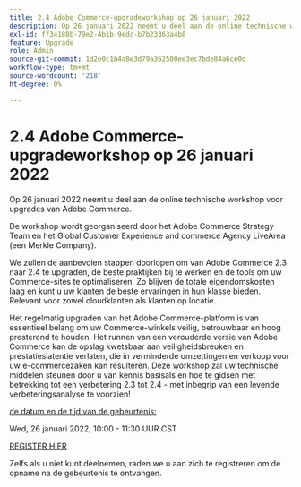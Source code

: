 ```yaml
---
title: 2.4 Adobe Commerce-upgradeworkshop op 26 januari 2022
description: Op 26 januari 2022 neemt u deel aan de online technische workshop voor upgrades van Adobe Commerce.
exl-id: ff34188b-79e2-4b1b-9edc-b7b23363a4b8
feature: Upgrade
role: Admin
source-git-commit: 1d2e0c1b4a8e3d79a362500ee3ec7bde84a6ce0d
workflow-type: tm+mt
source-wordcount: '218'
ht-degree: 0%

---
```


# 2.4 Adobe Commerce-upgradeworkshop op 26 januari 2022

Op 26 januari 2022 neemt u deel aan de online technische workshop voor upgrades van Adobe Commerce.

De workshop wordt georganiseerd door het Adobe Commerce Strategy Team en het Global Customer Experience and commerce Agency LiveArea (een Merkle Company).

We zullen de aanbevolen stappen doorlopen om van Adobe Commerce 2.3 naar 2.4 te upgraden, de beste praktijken bij te werken en de tools om uw Commerce-sites te optimaliseren. Zo blijven de totale eigendomskosten laag en kunt u uw klanten de beste ervaringen in hun klasse bieden. Relevant voor zowel cloudklanten als klanten op locatie.

Het regelmatig upgraden van het Adobe Commerce-platform is van essentieel belang om uw Commerce-winkels veilig, betrouwbaar en hoog presterend te houden. Het runnen van een verouderde versie van Adobe Commerce kan de opslag kwetsbaar aan veiligheidsbreuken en prestatieslatentie verlaten, die in verminderde omzettingen en verkoop voor uw e-commercezaken kan resulteren. Deze workshop zal uw technische middelen steunen door u van kennis basisals en hoe te gidsen met betrekking tot een verbetering 2.3 tot 2.4 - met inbegrip van een levende verbeteringsanalyse te voorzien!

<u> de datum en de tijd van de gebeurtenis:</u>

Wed, 26 januari 2022, 10:00 - 11:30 UUR CST

[ REGISTER HIER ](https://register.gotowebinar.com/register/6951278956217776911)

Zelfs als u niet kunt deelnemen, raden we u aan zich te registreren om de opname na de gebeurtenis te ontvangen.

